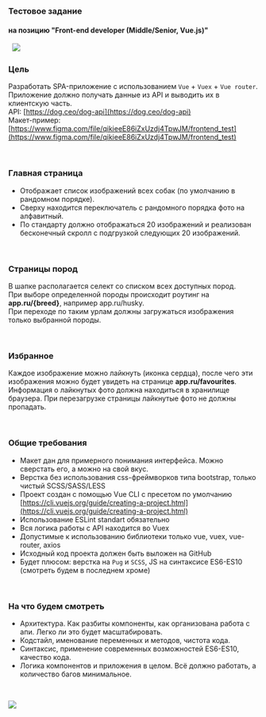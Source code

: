### Тестовое задание
#### на позицию "Front-end developer (Middle/Senior, Vue.js)"


&nbsp;
![](https://cdn-images-1.medium.com/max/1200/1*-8AAdexfOAK9R-AIha_PBQ.png)
&nbsp;


### Цель
Разработать SPA-приложение с использованием `Vue` + `Vuex` + `Vue router`.  
Приложение должно получать данные из API и выводить их в клиентскую часть.  
API: [https://dog.ceo/dog-api](https://dog.ceo/dog-api)  
Макет-пример: [https://www.figma.com/file/qikieeE86iZxUzdj4TpwJM/frontend_test](https://www.figma.com/file/qikieeE86iZxUzdj4TpwJM/frontend_test)


&nbsp;

### Главная страница
* Отображает список изображений всех собак (по умолчанию в рандомном порядке).
* Сверху находится переключатель с рандомного порядка фото на алфавитный.
* По стандарту должно отображаться 20 изображений и реализован бесконечный скролл с подгрузкой следующих 20 изображений.

&nbsp;

### Страницы пород
В шапке располагается селект со списком всех доступных пород.  
При выборе определенной породы происходит роутинг на **app.ru/{breed}**, например app.ru/husky.  
При переходе по таким урлам должны загружаться изображения только выбранной породы.

&nbsp;

### Избранное
Каждое изображение можно лайкнуть (иконка сердца), после чего эти изображения можно будет увидеть на странице **app.ru/favourites**. Информация о лайкнутых фото должна находиться в хранилище браузера. При перезагрузке страницы лайкнутые фото не должны пропадать.

&nbsp;

### Общие требования
* Макет дан для примерного понимания интерфейса. Можно сверстать его, а можно на свой вкус.
* Верстка без использования css-фреймворков типа bootstrap, только чистый SCSS/SASS/LESS
* Проект создан с помощью Vue CLI с пресетом по умолчанию [https://cli.vuejs.org/guide/creating-a-project.html](https://cli.vuejs.org/guide/creating-a-project.html)
* Использование ESLint standart обязательно
* Вся логика работы с API находится во Vuex
* Допустимые к использованию библиотеки только vue, vuex, vue-router, axios
* Исходный код проекта должен быть выложен на GitHub
* Будет плюсом: верстка на `Pug` и `SCSS`, JS на синтаксисе ES6-ES10 (смотреть будем в последнем хроме)

&nbsp;

### На что будем смотреть
* Архитектура. Как разбиты компоненты, как организована работа с апи. Легко ли это будет масштабировать.
* Кодстайл, именование переменных и методов, чистота кода.
* Синтаксис, применение современных возможностей ES6-ES10, качество кода.
* Логика компонентов и приложения в целом. Всё должно работать, а количество багов минимальное.

&nbsp;
&nbsp;

![](https://media.giphy.com/media/pDgHg2Lcju3Ty/giphy.gif)
